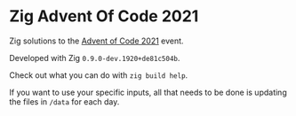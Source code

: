 # Zig Advent Of Code 2021

Zig solutions to the [Advent of Code 2021](https://adventofcode.com/2021) event.

Developed with Zig `0.9.0-dev.1920+de81c504b`.

Check out what you can do with `zig build help`.

If you want to use your specific inputs, all that needs to be done is updating the files in `/data` for each day.
